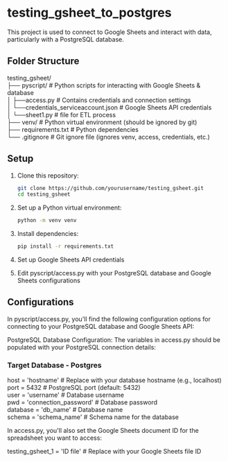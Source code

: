 # testing_gsheet_to_postgres

This project is used to connect to Google Sheets and interact with data, particularly with a PostgreSQL database.

## Folder Structure
testing_gsheet/  
├── pyscript/ # Python scripts for interacting with Google Sheets & database  
│   ├──access.py # Contains credentials and connection settings  
│   └──credentials_serviceaccount.json # Google Sheets API credentials  
│   └──sheet1.py # file for ETL process  
├── venv/ # Python virtual environment (should be ignored by git)  
├── requirements.txt # Python dependencies  
└── .gitignore # Git ignore file (ignores venv, access, credentials, etc.)


## Setup

1. Clone this repository:
   ```bash
   git clone https://github.com/yourusername/testing_gsheet.git
   cd testing_gsheet

2. Set up a Python virtual environment:
   ```bash
   python -m venv venv

3. Install dependencies:
   ```bash
   pip install -r requirements.txt

4. Set up Google Sheets API credentials
   
5. Edit pyscript/access.py with your PostgreSQL database and Google Sheets configurations

## Configurations

In pyscript/access.py, you'll find the following configuration options for connecting to your PostgreSQL database and Google Sheets API:

PostgreSQL Database Configuration:
The variables in access.py should be populated with your PostgreSQL connection details:  
### Target Database - Postgres  
host = 'hostname'       # Replace with your database hostname (e.g., localhost)  
port = 5432             # PostgreSQL port (default: 5432)  
user = 'username'       # Database username  
pwd = 'connection_password'  # Database password  
database = 'db_name'    # Database name  
schema = 'schema_name'  # Schema name for the database

In access.py, you'll also set the Google Sheets document ID for the spreadsheet you want to access:  

testing_gsheet_1 = 'ID file'  # Replace with your Google Sheets file ID
